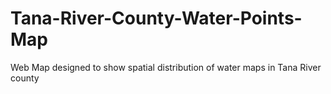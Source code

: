 # Tana-River-County-Water-Points-Map
Web Map designed to show spatial distribution of water maps in Tana River county
